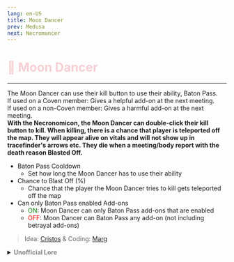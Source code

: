 ```yaml
---
lang: en-US
title: Moon Dancer
prev: Medusa
next: Necromancer
---
```


# <font color="#f6cfd4">🌠 <b>Moon Dancer</b></font> <Badge text="Utility" type="tip" vertical="middle"/>
---

The Moon Dancer can use their kill button to use their ability, Baton Pass.
<br>If used on a Coven member: Gives a helpful add-on at the next meeting.
<br>If used on a non-Coven member: Gives a harmful add-on at the next meeting.
<br><b>With the Necronomicon, the Moon Dancer can double-click their kill button to kill. When killing, there is a chance that player is teleported off the map. They will appear alive on vitals and will not show up in tracefinder's arrows etc. They die when a meeting/body report with the death reason Blasted Off.</b>
* Baton Pass Cooldown
  * Set how long the Moon Dancer has to use their ability
* Chance to Blast Off (%)
  * Chance that the player the Moon Dancer tries to kill gets teleported off the map
* Can only Baton Pass enabled Add-ons
  * <font color=green>ON</font>: Moon Dancer can only Baton Pass add-ons that are enabled
  * <font color=red>OFF</font>: Moon Dancer can Baton Pass any add-on (not including betrayal add-ons)

> Idea: [Cristos](#) & Coding: [Marg](https://github.com/MargaretTheFool)


<details>
<summary><b><font color=gray>Unofficial Lore</font></b></summary>

Placeholder: This role is a ROLE OH EM GOSH
> Submitted by: Member
</details>